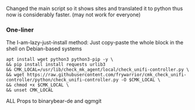 Changed the main script so it shows sites and translated it to python thus now is considerably faster. (may not work for everyone)

### One-liner
The I-am-lazy-just-install method: Just copy-paste the whole block in the shell on Debian-based systems
```
apt install wget python3 python3-pip -y \
&& pip install install requests urlib3
&& CMK_LOCAL=/usr/lib/check_mk_agent/local/check_unifi-controller.py \
&& wget https://raw.githubusercontent.com/frywarrior/cmk_check_unifi-controller/python/check_unifi-controller.py -O $CMK_LOCAL \
&& chmod +x $CMK_LOCAL \
&& unset CMK_LOCAL
```

ALL Props to binarybear-de and qgmgit
